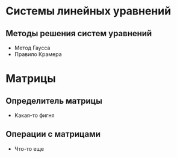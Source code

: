 
# Системы линейных уравнений
## Методы решения систем уравнений
- Метод Гаусса
- Правило Крамера

# Матрицы
## Определитель матрицы
- Какая-то фигня
## Операции с матрицами
- Что-то еще
